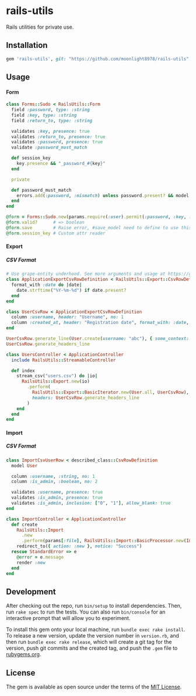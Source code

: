 # rails-utils

Rails utilities for private use.

## Installation

```ruby
gem 'rails-utils', git: "https://github.com/moonlight8978/rails-utils"
```

## Usage

#### Form

```rb
class Forms::Sudo < RailsUtils::Form
  field :password, type: :string
  field :key, type: :string
  field :return_to, type: :string

  validates :key, presence: true
  validates :return_to, presence: true
  validates :password, presence: true
  validate :password_must_match

  def session_key
    key.presence && "_password_#{key}"
  end

  private

  def password_must_match
    errors.add(:password, :mismatch) unless password.present? && model.authenticate(password)
  end
end

@form = Forms::Sudo.new(params.require(:user).permit(:password, :key, :return_to), model: current_user)
@form.valid?      # => boolean
@form.save        # Raise error, #save_model need to define to use this method
@form.session_key # Custom attr reader
```

#### Export

##### CSV Format

```rb
# Use grape-entity underhood. See more arguments and usage at https://github.com/ruby-grape/grape-entity#example
class ApplicationExportCsvRowDefinition < RailsUtils::Export::CsvRowDefinition
  format_with :date do |date|
    date.strftime("%Y-%m-%d") if date.present?
  end
end

class UserCsvRow < ApplicationExportCsvRowDefinition
  column :username, header: "Username", no: 1
  column :created_at, header: "Registration date", format_with: :date, no: 2
end

UserCsvRow.generate_line(User.create(username: "abc"), { some_context: "value" })
UserCsvRow.generate_headers_line

class UsersController < ApplicationController
  include RailsUtils::StreamableController

  def index
    stream_csv("users.csv") do |io|
      RailsUtils::Export.new(io)
        .perform(
          RailsUtils::Export::BasicIterator.new(User.all, UserCsvRow),
          headers: UserCsvRow.generate_headers_line
        )
    end
  end
end
```

#### Import

##### CSV Format

```ruby
class ImportCsvUserRow < described_class::CsvRowDefinition
  model User

  column :username, :string, no: 1
  column :is_admin, :boolean, no: 2

  validates :username, presence: true
  validates :is_admin, presence: true
  validates :is_admin, inclusion: ["0", "1"], allow_blank: true
end

class ImportController < ApplicationController
  def create
    RailsUtils::Import
      .new
      .perform(params[:file], RailsUtils::Import::BasicProcessor.new(ImportCsvUserRow))
    redirect_to({ action: :new }, notice: "Success")
  rescue StandardError => e
    @error = e.message
    render :new
  end
end
```

## Development

After checking out the repo, run `bin/setup` to install dependencies. Then, run `rake spec` to run the tests. You can also run `bin/console` for an interactive prompt that will allow you to experiment.

To install this gem onto your local machine, run `bundle exec rake install`. To release a new version, update the version number in `version.rb`, and then run `bundle exec rake release`, which will create a git tag for the version, push git commits and the created tag, and push the `.gem` file to [rubygems.org](https://rubygems.org).

## License

The gem is available as open source under the terms of the [MIT License](https://opensource.org/licenses/MIT).
